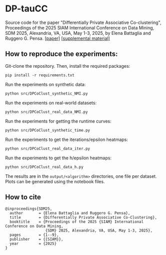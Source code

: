 # DP-tauCC
Source code for the paper "Differentially Private Associative Co-clustering", Proceedings of the 2025 SIAM International Conference on Data Mining, SDM 2025, Alexandria, VA, USA, May 1-3, 2025, by Elena Battaglia and Ruggero G. Pensa. [[paper]](SDM25_dptaucc_paper.pdf) [[supplemental material]](SDM25_dptaucc_appendix.pdf)

## How to reproduce the experiments:

Git-clone the repository. Then, install the required packages:

```
pip install -r requirements.txt
```

Run the experiments on synthetic data:

```
python src/DPCoClust_synthetic_NMI.py
```

Run the experiments on real-world datasets:

```
python src/DPCoClust_real_data_NMI.py
```

Run the experiments for getting the runtime curves:

```
python src/DPCoClust_synthetic_time.py
```

Run the experiments to get the iterations/epsilon heatmaps:

```
python src/DPCoClust_real_data_iter.py
```

Run the experiments to get the h/epsilon heatmaps:

```
python src/DPCoClust_real_data_h.py
```

The results are in the <code>output/\<algorithm\></code> directories, one file per dataset. Plots can be generated using the notebook files.

## How to cite
```
@inproceedings{SDM25,
  author       = {Elena Battaglia and Ruggero G. Pensa},
  title        = {Differentially Private Associative Co-Clustering},
  booktitle    = {Proceedings of the 2025 {SIAM} International Conference on Data Mining,
                  {SDM} 2025, Alexandria, VA, USA, May 1-3, 2025},
  pages        = {1--9},
  publisher    = {{SIAM}},
  year         = {2025}
}
```
